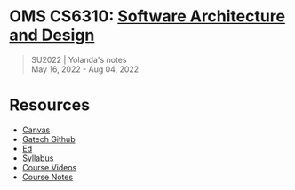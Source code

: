 # OMS CS6310: [Software Architecture and Design](https://omscs.gatech.edu/cs-6310-software-architecture-design)
> SU2022 | Yolanda's notes <br>
> May 16, 2022 - Aug 04, 2022

# Resources
- [Canvas](https://gatech.instructure.com/courses/255528)
- [Gatech Github](https://github.gatech.edu/)
- [Ed](https://edstem.org/us/courses/22421/discussion/)
- [Syllabus](https://omscs.gatech.edu/sites/default/files/documents/course_page_docs/syllabi/cs_6310_syllabus_and_schedule_2022-1.pdf)
- [Course Videos](https://omscs.gatech.edu/cs-6310-software-architecture-and-design-course-videos)
- [Course Notes](https://github.com/vsamov/omscs/blob/master/docs/cs6310-software-architecture-%26-design.md)
